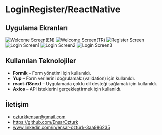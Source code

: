 
# LoginRegister/ReactNative



## Uygulama Ekranları

![Welcome Screen(EN)](https://imgur.com/pRXBeBt)
![Welcome Screen(TR)](https://imgur.com/GifwEpJ)
![Register Screen](https://imgur.com/gxKw7v7)
![Login Screen1](https://imgur.com/hUCClEB)
![Login Screen2](https://imgur.com/qKAQsu2)
![Login Screen3](https://imgur.com/wTKHSxB)


  
## Kullanılan Teknolojiler

- **Formik** – Form yönetimi için kullanıldı.
- **Yup** – Form verilerini doğrulamak (validation) için kullanıldı.
- **react-i18next** – Uygulamada çoklu dil desteği sağlamak için kullanıldı.
- **Axios** – API isteklerini gerçekleştirmek için kullanıldı.

  
## İletişim
- ozturkkensar@gmail.com
- https://github.com/EnsarOzturk
- www.linkedin.com/in/ensar-öztürk-3aa986235


  